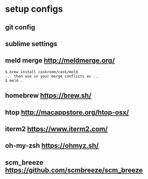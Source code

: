 # setup configs

## git config

## sublime settings

## meld merge http://meldmerge.org/
    $ brew install caskroom/cask/meld
    ... then use in your merge conflicts as ...
    $ meld .


## homebrew https://brew.sh/

## htop http://macappstore.org/htop-osx/

## iterm2 https://www.iterm2.com/

## oh-my-zsh https://ohmyz.sh/

## scm_breeze https://github.com/scmbreeze/scm_breeze